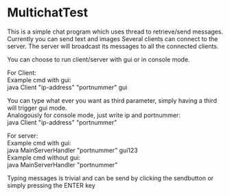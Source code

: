 # MultichatTest
This is a simple chat program which uses thread to retrieve/send messages. Currently you can send text and images
Several clients can connect to the server. The server will broadcast its messages to all the connected clients.

You can choose to run client/server with gui or in console mode.

For Client:  
Example cmd with gui:  
java Client "ip-address" "portnummer" gui  
  
You can type what ever you want as third parameter, simply having a third will trigger gui mode.  
Analogously for console mode, just write ip and portnummer:  
java Client "ip-address" "portnummer"  
  
For server:  
Example cmd with gui:  
java MainServerHandler "portnummer" gui123  
Example cmd without gui:  
java MainServerHandler "portnummer"


Typing messages is trivial and can be send by clicking the sendbutton or simply pressing the ENTER key
